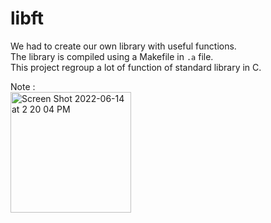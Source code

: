 # libft


We had to create our own library with useful functions.  
The library is compiled using a Makefile in `.a` file.  
This project regroup a lot of function of standard library in C.

Note :  
  <img width="193" alt="Screen Shot 2022-06-14 at 2 20 04 PM" src="https://user-images.githubusercontent.com/107465256/173575800-88d71949-3132-4411-b7bc-1117d52411f2.png">
